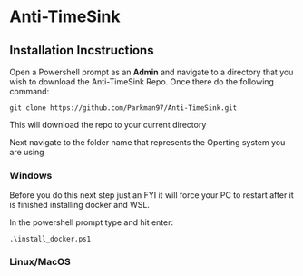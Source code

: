 # Anti-TimeSink

## Installation Incstructions 

Open a Powershell prompt as an **Admin** and navigate to a directory that you wish to download the Anti-TimeSink Repo. Once there do the following command: 

``` git clone https://github.com/Parkman97/Anti-TimeSink.git ```

This will download the repo to your current directory 

Next navigate to the folder name that represents the Operting system you are using 

### Windows

Before you do this next step just an FYI it will force your PC to restart after it is finished installing docker and WSL.

In the powershell prompt type and hit enter:

``` .\install_docker.ps1 ```

### Linux/MacOS